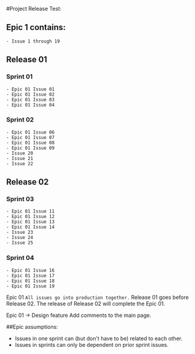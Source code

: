 #Project Release Test: 

## Epic 1 contains:
    - Issue 1 through 19

## Release 01

### Sprint 01
    - Epic 01 Issue 01
    - Epic 01 Issue 02
    - Epic 01 Issue 03
    - Epic 01 Issue 04

### Sprint 02
    - Epic 01 Issue 06
    - Epic 01 Issue 07
    - Epic 01 Issue 08
    - Epic 01 Issue 09
    - Issue 20
    - Issue 21
    - Issue 22

## Release 02

### Sprint 03
    - Epic 01 Issue 11
    - Epic 01 Issue 12
    - Epic 01 Issue 13
    - Epic 01 Issue 14
    - Issue 23
    - Issue 24
    - Issue 25

### Sprint 04
    - Epic 01 Issue 16
    - Epic 01 Issue 17
    - Epic 01 Issue 18
    - Epic 01 Issue 19


Epic 01 `All issues go into production together.`
Release 01 goes before Release 02.
The release of Release 02 will complete the Epic 01.


Epic 01 -> Design feature Add comments to the main page.

##Epic assumptions:
- Issues in one sprint can (but don't have to be) related to each other.
- Issues in sprints can only be dependent on prior sprint issues.

